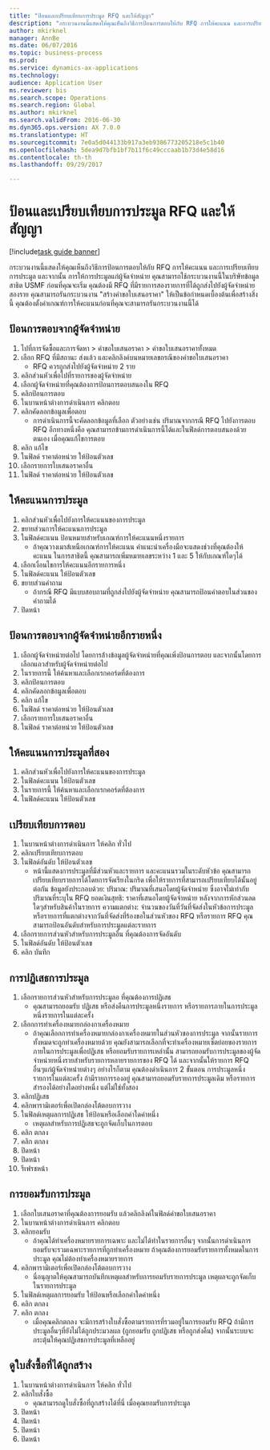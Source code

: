 ```yaml
--- 
title: "ป้อนและเปรียบเทียบการประมูล RFQ และให้สัญญา"
description: "กระบวนงานนี้แสดงให้คุณเห็นถึงวิธีการป้อนการตอบให้กับ RFQ การให้คะแนน และการเปรียบเทียบการประมูล และจากนั้น การให้การประมูลแก่ผู้จัดจำหน่าย "
author: mkirknel
manager: AnnBe
ms.date: 06/07/2016
ms.topic: business-process
ms.prod: 
ms.service: dynamics-ax-applications
ms.technology: 
audience: Application User
ms.reviewer: bis
ms.search.scope: Operations
ms.search.region: Global
ms.author: mkirknel
ms.search.validFrom: 2016-06-30
ms.dyn365.ops.version: AX 7.0.0
ms.translationtype: HT
ms.sourcegitcommit: 7e0a5d044133b917a3eb9386773205218e5c1b40
ms.openlocfilehash: 5dea9d7bfb1bf7b11f6c49cccaab1b73d4e58d16
ms.contentlocale: th-th
ms.lasthandoff: 09/29/2017

---
```

# <a name="enter-and-compare-rfq-bids-and-award-contracts"></a>ป้อนและเปรียบเทียบการประมูล RFQ และให้สัญญา

[!include[task guide banner](../../includes/task-guide-banner.md)]

กระบวนงานนี้แสดงให้คุณเห็นถึงวิธีการป้อนการตอบให้กับ RFQ การให้คะแนน และการเปรียบเทียบการประมูล และจากนั้น การให้การประมูลแก่ผู้จัดจำหน่าย  คุณสามารถใช้กระบวนงานนี้ในบริษัทข้อมูลสาธิต USMF ก่อนที่คุณจะเริ่ม คุณต้องมี RFQ ที่มีรายการสองรายการที่ได้ถูกส่งไปยังผู้จัดจำหน่ายสองราย คุณสามารถรันกระบวนงาน "สร้างคำขอใบเสนอราคา" ให้เป็นข้อกำหนดเบื้องต้นเพื่อสร้างสิ่งนี้ คุณต้องตั้งค่าเกณฑ์การให้คะแนนก่อนที่คุณจะสามารถรันกระบวนงานนี้ได้


## <a name="enter-a-reply-from-a-vendor"></a>ป้อนการตอบจากผู้จัดจำหน่าย
1. ไปที่การจัดซื้อและการจัดหา > คำขอใบเสนอราคา > คำขอใบเสนอราคาทั้งหมด
2. เลือก RFQ ที่มีสถานะ ส่งแล้ว และคลิกลิงค์บนหมายเลขกรณีของคำขอใบเสนอราคา
    * RFQ ควรถูกส่งไปยังผู้จัดจำหน่าย 2 ราย  
3. คลิกส่วนหัวเพื่อไปที่รายการของผู้จัดจำหน่าย
4. เลือกผู้จัดจำหน่ายที่คุณต้องการป้อนการตอบสนองใน RFQ
5. คลิกป้อนการตอบ
6. ในบานหน้าต่างการดำเนินการ คลิกตอบ
7. คลิกคัดลอกข้อมูลเพื่อตอบ
    * การดำเนินการนี้จะคัดลอกข้อมูลที่เลือก ตัวอย่างเช่น ปริมาณจากกรณี RFQ ไปยังการตอบ RFQ  อีกทางหนึ่งคือ คุณสามารถข้ามการดำเนินการนี้ได้และในฟิลด์การตอบสนองด้วยตนเอง เมื่อคุณแก้ไขการตอบ  
8. คลิก แก้ไข
9. ในฟิลด์ ราคาต่อหน่วย ให้ป้อนตัวเลข
10. เลือกรายการใบเสนอราคาอื่น
11. ในฟิลด์ ราคาต่อหน่วย ให้ป้อนตัวเลข

## <a name="score-the-bid"></a>ให้คะแนนการประมูล
1. คลิกส่วนหัวเพื่อไปยังการให้คะแนนของการประมูล
2. ขยายส่วนการให้คะแนนการประมูล
3. ในฟิลด์คะแนน ป้อนหมายสำหรับเกณฑ์การให้คะแนนหนึ่งรายการ
    * ถ้าคุณวางเมาส์เหนือเกณฑ์การให้คะแนน คำแนะนำเครื่องมือจะแสดงช่วงที่คุณต้องให้คะแนน ในการสาธิตนี้ คุณสามารถเพิ่มหมายเลขระหว่าง 1 และ 5 ให้กับเกณฑ์ใดๆได้  
4. เลือกเงื่อนไขการให้คะแนนอีกรายการหนึ่ง
5. ในฟิลด์คะแนน ให้ป้อนตัวเลข
6. ขยายส่วนคำถาม
    * ถ้ากรณี RFQ มีแบบสอบถามที่ถูกส่งไปยังผู้จัดจำหน่าย คุณสามารถป้อนคำตอบในส่วนของคำถามได้  
7. ปิดหน้า

## <a name="enter-a-reply-for-another-vendor"></a>ป้อนการตอบจากผู้จัดจำหน่ายอีกรายหนึ่ง
1. เลือกผู้จัดจำหน่ายต่อไป โดยการล้่างข้อมูลผู้จัดจำหน่ายที่คุณเพิ่งป้อนการตอบ และจากนั้นโดยการเลือกแถวสำหรับผู้จัดจำหน่ายต่อไป
2. ในรายการนี้ ให้ค้นหาและเลือกเรกคอร์ดที่ต้องการ
3. คลิกป้อนการตอบ
4. คลิกคัดลอกข้อมูลเพื่อตอบ
5. คลิก แก้ไข
6. ในฟิลด์ ราคาต่อหน่วย ให้ป้อนตัวเลข
7. เลือกรายการใบเสนอราคาอื่น
8. ในฟิลด์ ราคาต่อหน่วย ให้ป้อนตัวเลข

## <a name="score-the-second-bid"></a>ให้คะแนนการประมูลที่สอง
1. คลิกส่วนหัวเพื่อไปยังการให้คะแนนของการประมูล
2. ในฟิลด์คะแนน ให้ป้อนตัวเลข
3. ในรายการนี้ ให้ค้นหาและเลือกเรกคอร์ดที่ต้องการ
4. ในฟิลด์คะแนน ให้ป้อนตัวเลข

## <a name="compare-the-replies"></a>เปรียบเทียบการตอบ
1. ในบานหน้าต่างการดำเนินการ ให้คลิก ทั่วไป
2. คลิกเปรียบเทียบการตอบ
3. ในฟิลด์อันดับ ให้ป้อนตัวเลข
    * หน้านี้แสดงการประมูลที่มีส่วนหัวและรายการ และคะแนนรวมในระดับหัวข้อ  คุณสามารถเปรียบเทียบรายการได้โดยการจัดเรียงในกริด เพื่อให้รายการที่สามารถเปรียบเทียบได้นั้นอยู่ต่อกัน ข้อมูลยังประกอบด้วย:   ปริมาณ: ปริมาณที่เสนอโดยผู้จัดจำหน่าย ซึ่งอาจไม่เท่ากับปริมาณที่ระบุใน RFQ   ยอดเงินสุทธิ: ราคาที่เสนอโดยผู้จัดจำหน่าย หลังจากการหักส่วนลดใดๆสำหรับสินค้าในรายการ   ความแตกต่าง: จำนวนของวันที่วันที่จัดส่งในหัวข้อการประมูลหรือรายการที่แตกต่างจากวันที่จัดส่งที่ร้องขอในส่วนหัวของ RFQ หรือรายการ RFQ   คุณสามารถป้อนอันดับสำหรับการประมูลแต่ละรายการ  
4. เลือกรายการส่วนหัวสำหรับการประมูลอื่น ที่คุณต้องการจัดอันดับ
5. ในฟิลด์อันดับ ให้ป้อนตัวเลข
6. คลิก บันทึก

## <a name="reject-a-bid"></a>การปฏิเสธการประมูล
1. เลือกรายการส่วนหัวสำหรับการประมูลอ ที่คุณต้องการปฏิเสธ
    * คุณสามารถยอมรับ ปฏิเสธ หรือส่งคืนการประมูลหนึ่งรายการ หรือรายการภายในการประมูลหนึ่งรายการในแต่ละครั้ง  
2. เลือกการทำเครื่องหมายกล่องกาเครื่องหมาย
    * ถ้าคุณเลือกการทำเครื่องหมายกล่องกาเครื่องหมายในส่วนหัวของการประมูล จากนั้นรายการทั้งหมดจะถูกทำเครื่องหมายด้วย  คุณยังสามารถเลือกที่จะทำเครื่องหมายเซ็ตย่อยของรายการ ภายในการประมูลเพื่อปฏิเสธ หรือยอมรับรายการเหล่านั้น สามารถยอมรับการประมูลของผู้จัดจำหน่ายหนึ่งรายสำหรับรายการหลายรายการของ RFQ ได้ และจากนั้นให้รายการ RFQ อื่นๆแก่ผู้จัดจำหน่ายต่างๆ อย่างไรก็ตาม คุณต้องดำเนินการ 2 ขั้นตอน การประมูลหนึ่งรายการในแต่ละครั้ง ถ้ามีรายการรองอยู่ คุณสามารถยอมรับรายการประมูลเดิม หรือรายการสำรองได้อย่างใดอย่างหนึ่ง แต่ไม่ใช่ทั้งสอง  
3. คลิกปฏิเสธ
4. คลิกพารามิเตอร์เพื่อเปิดกล่องโต้ตอบการวาง
5. ในฟิลด์เหตุผลการปฏิเสธ ให้ป้อนหรือเลือกค่าใดค่าหนึ่ง
    * เหตุผลสำหรับการปฏิเสธจะถูกจัดเก็บในการตอบ  
6. คลิก ตกลง
7. คลิก ตกลง
8. ปิดหน้า
9. ปิดหน้า
10. รีเฟรชหน้า

## <a name="accept-a-bid"></a>การยอมรับการประมูล
1. เลือกใบเสนอราคาที่คุณต้องการยอมรับ แล้วคลิกลิงค์ในฟิลด์คำขอใบเสนอราคา
2. ในบานหน้าต่างการดำเนินการ คลิกตอบ
3. คลิกยอมรับ
    * ถ้าคุณได้ทำเครื่องหมายรายการเฉพาะ และไม่ได้ทำในรายการอื่นๆ จากนั้นการดำเนินการยอมรับจะรวมเฉพาะรายการที่ถูกทำเครื่องหมาย  ถ้าคุณต้องการยอมรับรายการทั้งหมดในการประมูล คุณไม่ต้องทำเครื่องหมายรายการ  
4. คลิกพารามิเตอร์เพื่อเปิดกล่องโต้ตอบการวาง
    * นี่อนุญาตให้คุณสามารถบันทึกเหตุผลสำหรับการยอมรับรายการประมูล  เหตุผลจะถูกจัดเก็บในรายการประมูล  
5. ในฟิลด์เหตุผลการยอมรับ ให้ป้อนหรือเลือกค่าใดค่าหนึ่ง
6. คลิก ตกลง
7. คลิก ตกลง
    * เมื่อคุณคลิกตกลง จะมีการสร้างใบสั่งซื้อตามรายการที่รวมอยู่ในการยอมรับ RFQ  ถ้ามีการประมูลอื่นๆที่ยังไม่ได้ถูกประมวลผล (ถูกยอมรับ ถูกปฏิเสธ หรือถูกส่งคืน) จากนั้นระบบจะกระตุ้นให้คุณปฏิเสธการประมูลที่เหลืออยู่  

## <a name="view-the-purchase-order-thats-been-generated"></a>ดูใบสั่งซื้อที่ได้ถูกสร้าง
1. ในบานหน้าต่างการดำเนินการ ให้คลิก ทั่วไป
2. คลิกใบสั่งซื้อ
    * คุณสามารถดูใบสั่งซื้อที่ถูกสร้างได้ที่นี่ เมื่อคุณยอมรับการประมูล  
3. ปิดหน้า
4. ปิดหน้า
5. ปิดหน้า
6. ปิดหน้า


